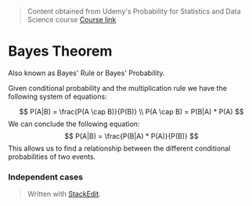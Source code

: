 > Content obtained from Udemy's Probability for Statistics and Data Science course [Course link](https://telusinternational.udemy.com/course/probability-for-statistics-and-data-science)

# Bayes Theorem

Also known as Bayes' Rule or Bayes' Probability. 

Given conditional probability and the multiplication rule we have the following system of equations: 

$$
P(A|B) = \frac{P(A \cap B)}{P(B)} \\
P(A \cap B) = P(B|A) * P(A)
$$
We can conclude the following equation:
$$
P(A|B) = \frac{P(B|A) * P(A)}{P(B)}
$$
This allows us to find a relationship between the different conditional probabilities of two events.

### Independent cases

> Written with [StackEdit](https://stackedit.io/).
<!--stackedit_data:
eyJoaXN0b3J5IjpbLTc3NDQwMzYwMSwtMTQ4ODcxMTgyNSwtOT
Q2NjA0NjE3XX0=
-->